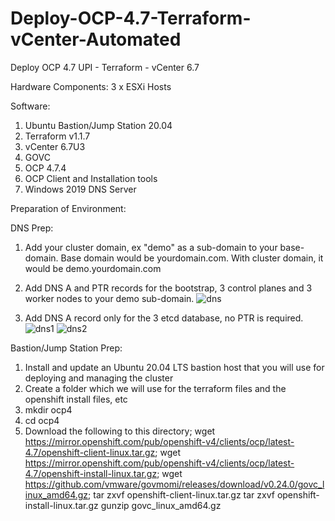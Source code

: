 # Deploy-OCP-4.7-Terraform-vCenter-Automated
Deploy OCP 4.7 UPI - Terraform - vCenter 6.7

Hardware Components:
3 x ESXi Hosts

Software:
1. Ubuntu Bastion/Jump Station 20.04
2. Terraform v1.1.7
3. vCenter 6.7U3
4. GOVC
5. OCP 4.7.4
6. OCP Client and Installation tools
7. Windows 2019 DNS Server

Preparation of Environment:

DNS Prep:
1. Add your cluster domain, ex "demo" as a sub-domain to your base-domain. Base domain would be yourdomain.com. With cluster domain, it would be demo.yourdomain.com

2. Add DNS A and PTR records for the bootstrap, 3 control planes and 3 worker nodes to your demo sub-domain. 
![dns](https://user-images.githubusercontent.com/92060430/159207593-45a59c6f-1419-4825-aee5-432a15b8c37b.JPG)

3. Add DNS A record only for the 3 etcd database, no PTR is required.
![dns1](https://user-images.githubusercontent.com/92060430/159207627-438e6ef0-2a0e-48c2-ac39-eee4daf76d0e.JPG)
![dns2](https://user-images.githubusercontent.com/92060430/159207635-7b25c7df-e7c8-4906-9dff-8be48389c272.JPG)


Bastion/Jump Station Prep:
1. Install and update an Ubuntu 20.04 LTS bastion host that you will use for deploying and managing the cluster
2. Create a folder which we will use for the terraform files and the openshift install files, etc
3. mkdir ocp4
4. cd ocp4
5. Download the following to this directory;
   wget https://mirror.openshift.com/pub/openshift-v4/clients/ocp/latest-4.7/openshift-client-linux.tar.gz;
   wget https://mirror.openshift.com/pub/openshift-v4/clients/ocp/latest-4.7/openshift-install-linux.tar.gz;
   wget https://github.com/vmware/govmomi/releases/download/v0.24.0/govc_linux_amd64.gz;
   tar zxvf openshift-client-linux.tar.gz
   tar zxvf openshift-install-linux.tar.gz
   gunzip govc_linux_amd64.gz
   




